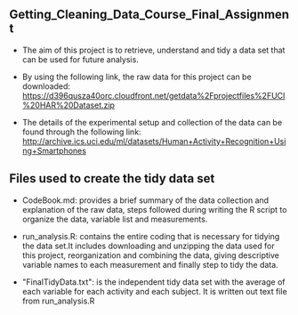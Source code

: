 
## Getting_Cleaning_Data_Course_Final_Assignment

* The aim of this project is to retrieve, understand and tidy a data set that can be used for future analysis.

* By using the following link, the raw data for this project can be downloaded: 
https://d396qusza40orc.cloudfront.net/getdata%2Fprojectfiles%2FUCI%20HAR%20Dataset.zip 

* The details of the experimental setup and collection of the data can be found through the following link:
http://archive.ics.uci.edu/ml/datasets/Human+Activity+Recognition+Using+Smartphones



## Files used to create the tidy data set

* CodeBook.md: provides a brief summary of the data collection and explanation of the raw data, steps followed during writing the R script to organize the data, variable list and measurements. 

* run_analysis.R: contains the entire coding that is necessary for tidying the data set.It includes downloading and unzipping the data used for this project, reorganization and combining the data, giving descriptive variable names to each measurement and finally step to tidy the data.

* "FinalTidyData.txt": is the independent tidy data set with the average of each variable for each activity and each subject. It is written out text file from run_analysis.R
